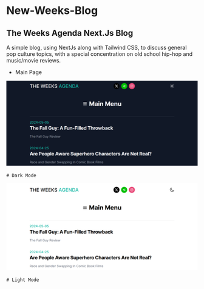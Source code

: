 # New-Weeks-Blog
## The Weeks Agenda Next.Js Blog

A simple blog, using NextJs along with Tailwind CSS, to discuss general pop culture topics, with a special concentration on old school hip-hop and music/movie reviews.

* Main Page

![Screenshot 2024-05-29 181627](./new-weeks-blog/assets/Screenshot%202024-05-29%20181627.png)

    # Dark Mode

![Screenshot 2024-05-29 183257](./new-weeks-blog/assets/Screenshot%202024-05-29%20183257.png)

    # Light Mode


